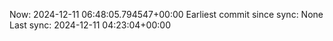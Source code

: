 Now: 2024-12-11 06:48:05.794547+00:00 Earliest commit since sync: None Last sync: 2024-12-11 04:23:04+00:00
